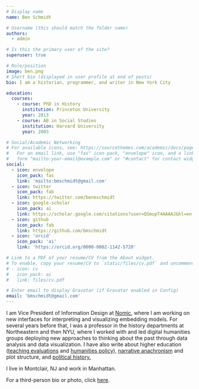 ```yaml
---
# Display name
name: Ben Schmidt

# Username (this should match the folder name)
authors:
  - admin

# Is this the primary user of the site?
superuser: true

# Role/position
image: ben.png
# Short bio (displayed in user profile at end of posts)
bio: I am a historian, programmer, and writer in New York City

education:
  courses:
    - course: PhD in History
      institution: Princeton University
      year: 2013
    - course: AB in Social Studies
      institution: Harvard University
      year: 2003

# Social/Academic Networking
# For available icons, see: https://sourcethemes.com/academic/docs/page-builder/#icons
#   For an email link, use "fas" icon pack, "envelope" icon, and a link in the
#   form "mailto:your-email@example.com" or "#contact" for contact widget.
social:
  - icon: envelope
    icon_pack: fas
    link: 'mailto:bmschmidt@gmail.com'
  - icon: twitter
    icon_pack: fab
    link: https://twitter.com/benmschmidt
  - icon: google-scholar
    icon_pack: ai
    link: https://scholar.google.com/citations?user=QSmupT4AAAAJ&hl=en
  - icon: github
    icon_pack: fab
    link: https://github.com/bmschmidt
  - icon: 'orcid'
    icon_pack: 'ai'
    link: 'https://orcid.org/0000-0002-1142-5720'

# Link to a PDF of your resume/CV from the About widget.
# To enable, copy your resume/CV to `static/files/cv.pdf` and uncomment the lines below.
# - icon: cv
#   icon_pack: ai
#   link: files/cv.pdf

# Enter email to display Gravatar (if Gravatar enabled in Config)
email: 'bmschmidt@gmail.com'
---
```


I am Vice President of Information Design at [Nomic](https://home.nomic.ai), where I am working on new interfaces for interpreting and visualizing embedding models. For several years before that, I was a professor in the history departments at Northeastern and then NYU, where I worked with and
led digital humanities groups deploying new approaches to thinking about the past through data analysis and data visualization. I have also write about higher education
([teaching evaluations](http://benschmidt.org/profGender) and
[humanities policy](https://www.theatlantic.com/ideas/archive/2018/08/the-humanities-face-a-crisisof-confidence/567565/)),
[narrative anachronism](http://www.theatlantic.com/entertainment/archive/2013/01/nobody-said-racial-equality-in-1865-the-anachronistic-english-of-lincoln/266990/)
and plot structure, and
[political history.](http://www.theatlantic.com/features/archive/2015/01/the-language-of-the-state-of-the-union/384575/)

I live in Montclair, NJ and work in Manhattan.

For a third-person bio or photo, click [here](/bio/).
